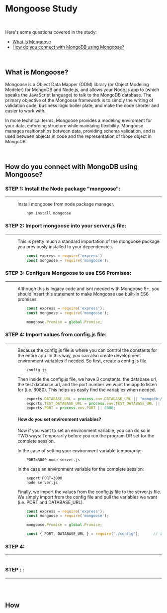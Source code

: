 # Mongoose Study

<br>

Here's some questions covered in the study:

* [What is Mongoose](#)
* [How do you connect with MongoDB using Mongoose?](#How-do-you-connect-with-MongoDB-using-Mongoose)

<br>

## What is Mongoose?
Mongoose is a Object Data Mapper (ODM) library (or Object Modeling Modeler) for MongoDB and Node.js, and allows your Node.js app to (which speaks the JavaScript language) to talk to the MongoDB database.  The primary objective of the Mongoose framework is to simply the writing of validation code, business logic boiler plate, and make the code shorter and easier to work with. 

In more technical terms, Mongoose provides a modeling enviroment for your data, enforcing structure while maintaing flexibility. Mongoose manages realtionships between data, providing schema validation, and is used between objects in code and the representation of those object in MongoDB.


<br>

## How do you connect with MongoDB using Mongoose?

<dl>

### STEP 1: Install the Node package "mongoose":
-----
<dd>

Install mongoose from node package manager.
```
    npm install mongoose
```
</dd>

### STEP 2: Import mongoose into your server.js file:
------
<dd>

This is pretty much a standard importation of the mongoose package you previously installed to your dependencies.
```JavaScript
    const express = require('express')                                       // import express.
    const mongoose = require('mongoose');                                    // import mongoose.
```
</dd>

### STEP 3: Configure Mongoose to use ES6 Promises:
------
<dd>

Although this is legacy code and isnt needed with Mongoose 5+, you should insert this statement to make Mongoose use built-in ES6 promises.
```JavaScript
    const express = require('express');
    const mongoose = require('mongoose');

    mongoose.Promise = global.Promise;                                      // Add ES6 Promise support.
```
</dd>

### STEP 4: Import values from config.js file:
------
<dd>

Because the config.js file is where you can control the constants for the entire app. In this way, you can also create development environment variables if
needed. So first, create a config.js file. 
```
    config.js
```
Then inside the config.js file, we have 3 constants: the database url, the test database url, and the port number we want the app to listen for (i.e. 8080). This helps us easily find the variables when needed.
```JavaScript
    exports.DATABASE_URL = process.env.DATABASE_URL || "mongodb://localhost/restaurants-app";
    exports.TEST_DATABASE_URL = process.env.TEST_DATABASE_URL || "mongodb://localhost/test-restaurants-app";
    exports.PORT = process.env.PORT || 8080;
```

#### How do you set environment variables?
Now if you want to set an environment variable, you can do so in TWO ways: Temporarily before you run the program OR set for the complete session.

In the case of setting your environment variable temporarily:
```
    PORT=3000 node server.js
```
In the case an environment variable for the complete session:
```
    export PORT=3000
    node server.js
```

Finally, we import the values from the config.js file to the server.js file.  We simply import from the config file and pull the variables we want (i.e. PORT and DATABASE_URL).
```Javascript
    const express = require('express');
    const mongoose = require('mongoose');

    mongoose.Promise = global.Promise;

    const { PORT, DATABASE_URL } = require("./config");      // import PORT and DATABASE_URL from config.js.
```

</dd>

### STEP 4: 
------
</dd>


```JavaScript

```
</dd>






</dl>








### STEP : :
------
</dd>


```JavaScript

```
</dd>


</dl>


<br>

## How

